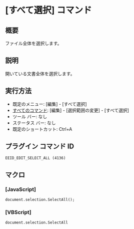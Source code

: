 # \[すべて選択\] コマンド

## 概要

ファイル全体を選択します。

## 説明

開いている文書全体を選択します。

## 実行方法

- 既定のメニュー: \[編集\] \- \[すべて選択\]
- [すべてのコマンド](../../glossary/allcommands): \[編集\] \- \[選択範囲の変更\] \- \[すべて選択\]
- ツール バー: なし
- ステータス バー: なし
- 既定のショートカット: Ctrl+A

## プラグイン コマンド ID

```
EEID_EDIT_SELECT_ALL (4136)```

## マクロ

### \[JavaScript\]

```
document.selection.SelectAll();
```

### \[VBScript\]

```
document.selection.SelectAll
```
